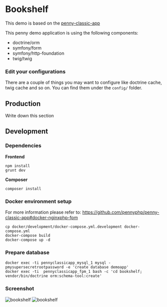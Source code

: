 # Bookshelf

This demo is based on the [penny-classic-app](https://github.com/pennyphp/penny-classic-app)

This penny demo application is using the following components:

- doctrine/orm
- symfony/form
- symfony/http-foundation
- twig/twig


### Edit your configurations
There are a couple of things you may want to configure like doctrine cache, twig cache and so on.
You can find them under the `config/` folder.

## Production

Write down this section

## Development

### Dependencies

**Frontend**

```
npm install
grunt dev
```

**Composer**
```
composer install
```

### Docker environment setup

For more information please refer to: https://github.com/pennyphp/penny-classic-app#docker-nginxphp-fpm

```
cp docker/development/docker-compose.yml.development docker-compose.yml
docker-compose build
docker-compose up -d
```

### Prepare database

```
docker exec -ti pennyclassicapp_mysql_1 mysql -pmysupersecretrootpassword -e 'create database demoapp'
docker exec -ti  pennyclassicapp_fpm_1 bash -c 'cd bookshelf; vendor/bin/doctrine orm:schema-tool:create'
```

### Screenshot

![bookshelf](http://i.imgur.com/Up5tHCd.png)
![bookshelf](http://i.imgur.com/Df4X2uC.png)
